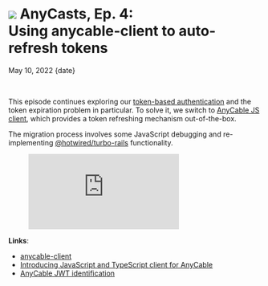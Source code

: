 # <img src="/images/demo.svg" class="blog--title-icon"> AnyCasts, Ep. 4:<br>Using anycable-client to auto-refresh tokens

May 10, 2022
{date}

<br/>

<div class="divider"></div>

This episode continues exploring our [token-based authentication][token-auth-docs] and the token expiration problem in particular. To solve it, we switch to [AnyCable JS client][anycable-client], which provides a token refreshing mechanism out-of-the-box.

The migration process involves some JavaScript debugging and re-implementing [@hotwired/turbo-rails][turbo-rails] functionality.

<figure class="blog--figure">
  <iframe class="blog--youtube" src="https://youtube.com/embed/6OHdua_bUfI" title="YouTube video player" frameborder="0" allow="accelerometer; autoplay; clipboard-write; encrypted-media; gyroscope; picture-in-picture" allowfullscreen></iframe>
</figure>

<div class="divider"></div>

**Links**:

- [anycable-client][]
- [Introducing JavaScript and TypeScript client for AnyCable][anycable-client-post]
- [AnyCable JWT identification][token-auth-docs]

[pro]: https://anycable.io/#pro
[hotwire]: https://hotwired.dev
[turbo-rails]: https://github.com/hotwired/turbo-rails
[anycable-client-post]: https://evilmartians.com/chronicles/introducing-anycable-javascript-and-typescript-client
[anycable-client]: https://github.com/anycable/anycable-client
[token-auth-docs]: https://docs.anycable.io/anycable-go/jwt_identification
